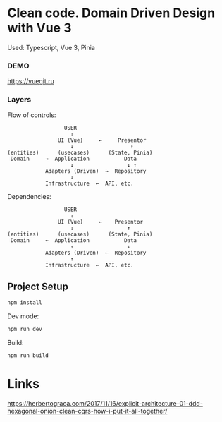 # Clean code. Domain Driven Design with Vue 3
Used: Typescript, Vue 3, Pinia

### DEMO 
https://vuegit.ru

### Layers
Flow of controls:

```
                  USER
                    ↓
                UI (Vue)     ←     Presentor
                    ↓                  ↑
(entities)      (usecases)      (State, Pinia)   
 Domain     →  Application           Data
                    ↓                 ↓ ↑
            Adapters (Driven)  →  Repository
                    ↓                          
            Infrastructure  ←  API, etc.   
```

Dependencies:
```
                  USER
                    ↓
                UI (Vue)     ←    Presentor
                    ↓                 ↑
(entities)      (usecases)      (State, Pinia)  
 Domain     ←  Application           Data
                    ↑                 ↓
            Adapters (Driven)  ←  Repository
                    ↑               
            Infrastructure  ←  API, etc.   
```

## Project Setup

```sh
npm install
```

Dev mode:
```sh
npm run dev
```
Build:
```sh
npm run build
```

# Links
https://herbertograca.com/2017/11/16/explicit-architecture-01-ddd-hexagonal-onion-clean-cqrs-how-i-put-it-all-together/
